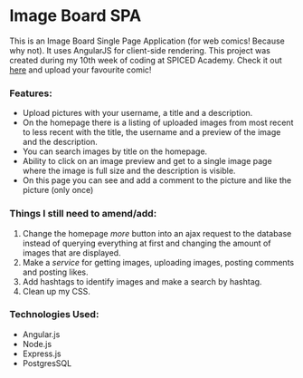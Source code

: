 # Image Board SPA

This is an Image Board Single Page Application (for web comics! Because why not). It uses AngularJS for client-side rendering. This project was created during my 10th week of coding at SPICED Academy. Check it out [here](https://web-comics-board.herokuapp.com/#/) and upload your favourite comic! 

### Features:

- Upload pictures with your username, a title and a description.
- On the homepage there is a listing of uploaded images from most recent to less recent with the title, the username and a preview of the image and the description.
- You can search images by title on the homepage.
- Ability to click on an image preview and get to a single image page where the image is full size and the description is visible.
- On this page you can see and add a comment to the picture and like the picture (only once)

### Things I still need to amend/add:

1. Change the homepage *more* button into an ajax request to the database instead of querying everything at first and changing the amount of images that are displayed.
2. Make a *service* for getting images, uploading images, posting comments and posting likes.
3. Add hashtags to identify images and make a search by hashtag.
4. Clean up my CSS.

### Technologies Used:

- Angular.js
- Node.js
- Express.js
- PostgresSQL
